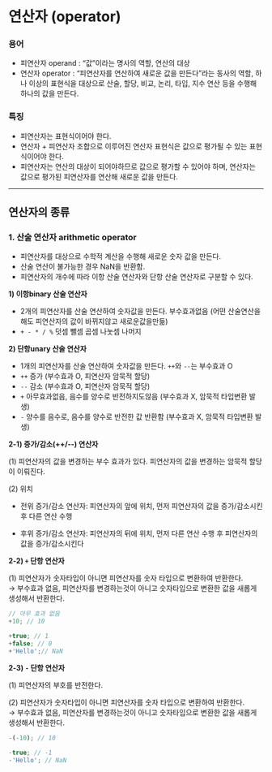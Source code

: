 # 연산자 (operator)

### 용어
- 피연산자 operand : “값”이라는 명사의 역할, 연산의 대상
- 연산자 operator : “피연산자를 연산하여 새로운 값을 만든다”라는 동사의 역할,
  하나 이상의 표현식을 대상으로 산술, 할당, 비교, 논리, 타입, 지수 연산 등을 수행해 하나의 값을 만든다.

### 특징
- 피연산자는 표현식이어야 한다.
- 연산자 + 피연산자 조합으로 이루어진 연산자 표현식은 값으로 평가될 수 있는 표현식이어야 한다.
- 피연산자는 연산의 대상이 되어야하므로 값으로 평가할 수 있어야 하며, 연산자는 값으로 평가된 피연산자를 연산해 새로운 값을 만든다.

---

## 연산자의 종류

### 1. 산술 연산자  arithmetic operator
- 피연산자를 대상으로 수학적 계산을 수행해 새로운 숫자 값을 만든다.
- 산술 연산이 불가능한 경우 NaN을 반환함.
- 피연산자의 개수에 따라 이항 산술 연산자와 단항 산술 연산자로 구분할 수 있다.

**1) 이항binary 산술 연산자**

- 2개의 피연산자를 산술 연산하여 숫자값을 만든다. 부수효과없음 (어떤 산술연산을 해도 피연산자의 값이 바뀌지않고 새로운값을만듦)
- `+ - * / %` 덧셈 뺄셈 곱셈 나눗셈 나머지

**2) 단항unary 산술 연산자**

- 1개의 피연산자를 산술 연산하여 숫자값을 만든다. `++`와 `--`는 부수효과 O
- `++` 증가 (부수효과 O, 피연산자 암묵적 할당)
- `--`  감소 (부수효과 O, 피연산자 암묵적 할당)
- `+`  아무효과없음, 음수를 양수로 반전하지도않음 (부수효과 X, 암묵적 타입변환 발생)
- `-`  양수를 음수로, 음수를 양수로 반전한 값 반환함 (부수효과 X,  암묵적 타입변환 발생)

**2-1) 증가/감소(++/--) 연산자**

(1)  피연산자의 값을 변경하는 부수 효과가 있다. 피연산자의 값을 변경하는 암묵적 할당이 이뤄진다.

(2) 위치

- 전위 증가/감소 연산자: 피연산자의 앞에 위치, 먼저 피연산자의 값을 증가/감소시킨 후 다른 연산 수행

- 후위 증가/감소 연산자: 피연산자의 뒤에 위치, 먼저 다른 연산 수행 후 피연산자의 값을 증가/감소시킨다

**2-2) `+` 단항 연산자**

(1) 피연산자가 숫자타입이 아니면 피연산자를 숫자 타입으로 변환하여 반환한다.<br/>
→ 부수효과 없음, 피연산자를 변경하는것이 아니고 숫자타입으로 변환한 값을 새롭게 생성해서 반환한다.

```javascript
// 아무 효과 없음
+10; // 10 

+true; // 1
+false; // 0
+'Hello';// NaN
```

**2-3) `-` 단항 연산자**

(1) 피연산자의 부호를 반전한다.

(2) 피연산자가 숫자타입이 아니면 피연산자를 숫자 타입으로 변환하여 반환한다.<br/>
→ 부수효과 없음, 피연산자를 변경하는것이 아니고 숫자타입으로 변환한 값을 새롭게 생성해서 반환한다.

```javascript
-(-10); // 10

-true; // -1
-'Hello'; // NaN
```
